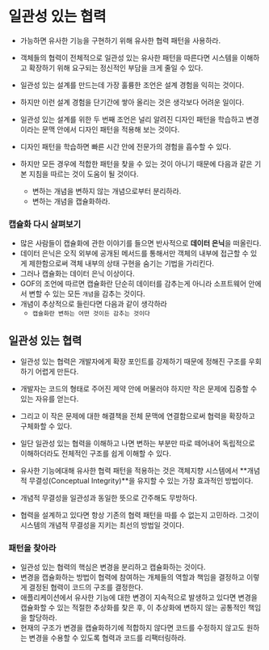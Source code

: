 # 일관성 있는 협력

* 가능하면 유사한 기능을 구현하기 위해 유사한 협력 패턴을 사용하라.
* 객체들의 협력이 전체적으로 일관성 있는 유사한 패턴을 따른다면 시스템을 이해하고 확장하기 위해 요구되는 정신적인 부담을 크게 줄일 수 있다.
* 일관성 있는 설계를 만드는데 가장 훌륭한 조언은 설계 경험을 익히는 것이다.
* 하지만 이런 설계 경험을 단기간에 쌓아 올리는 것은 생각보다 어려운 일이다.

* 일관성 있는 설계를 위한 두 번째 조언은 널리 알려진 디자인 패턴을 학습하고 변경이라는 문맥 안에서 디자인 패턴을 적용해 보는 것이다.
* 디자인 패턴을 학습하면 빠른 시간 안에 전문가의 경험을 흡수할 수 있다.
* 하지만 모든 경우에 적합한 패턴을 찾을 수 있는 것이 아니기 때문에 다음과 같은 기본 지침을 따르는 것이 도움이 될 것이다.
  * 변하는 개념을 변하지 않는 개념으로부터 분리하라.
  * 변하는 개념을 캡슐화하라.

### 캡슐화 다시 살펴보기

* 많은 사람들이 캡슐화에 관한 이야기를 들으면 반사적으로 **데이터 은닉**을 떠올린다.
* 데이터 은닉은 오직 외부에 공개된 메서드를 통해서만 객체의 내부에 접근할 수 있게 제한함으로써 객체 내부의 상태 구현을 숨기는 기법을 가리킨다.
* 그러나 캡슐화는 데이터 은닉 이상이다.
* GOF의 조언에 따르면 캡슐화란 단순히 데이터를 감추는게 아니라 소프트웨어 안에서 변할 수 있는 모든 `개념`을 감추는 것이다.
* 개념이 추상적으로 들린다면 다음과 같이 생각하라
  * `캡슐화란 변하는 어떤 것이든 감추는 것이다`
  
  
## 일관성 있는 협력

* 일관성 있는 협력은 개발자에게 확장 포인트를 강제하기 때문에 정해진 구조를 우회하기 어렵게 만든다.
* 개발자는 코드의 형태로 주어진 제약 안에 머물러야 하지만 작은 문제에 집중할 수 있는 자유를 얻는다.
* 그리고 이 작은 문제에 대한 해결책을 전체 문맥에 연결함으로써 협력을 확장하고 구체화할 수 있다.
* 일단 일관성 있는 협력을 이해하고 나면 변하는 부분만 따로 떼어내어 독립적으로 이해하더라도 전체적인 구조를 쉽게 이해할 수 있다.


* 유사한 기능에대해 유사한 협력 패턴을 적용하는 것은 객체지향 시스템에서 **개념적 무결성(Conceptual Integrity)**을 유지할 수 있는 가장 효과적인
 방법이다.
* 개념적 무결성을 일관성과 동일한 뜻으로 간주해도 무방하다.
* 협력을 설계하고 있다면 항상 기존의 협력 패턴을 따를 수 없는지 고민하라. 그것이 시스템의 개념적 무결성을 지키는 최선의 방법일 것이다.

### 패턴을 찾아라

* 일관성 있는 협력의 핵심은 변경을 분리하고 캡슐화하는 것이다.
* 변경을 캡슐화하는 방법이 협력에 참여하는 개체들의 역할과 책임을 결정하고 이렇게 결정된 협력이 코드의 구조를 결정한다.
* 애플리케이션에서 유사한 기능에 대한 변경이 지속적으로 발생하고 있다면 변경을 캡슐화할 수 있는 적절한 추상화를 찾은 후, 이 추상화에
 변하지 않는 공통적인 책임을 할당하라.
* 현재의 구조가 변경을 캡슐화하기에 적합하지 않다면 코드를 수정하지 않고도 원하는 변경을 수용할 수 있도록 협력과 코드를 리팩터링하라.
